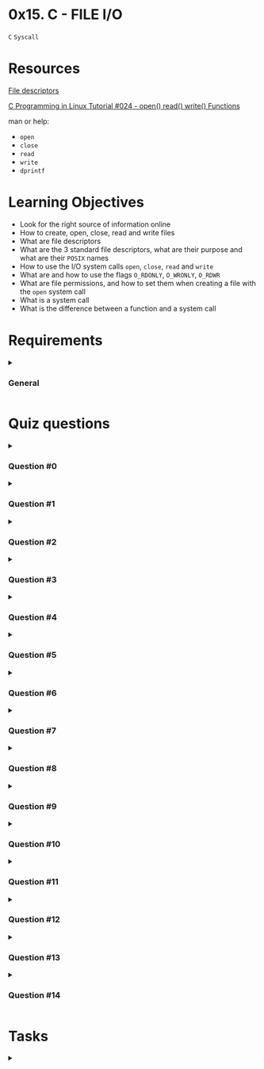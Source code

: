 # **0x15. C - FILE I/O**
`C`
`Syscall`

# Resources
[File descriptors]()

[C Programming in Linux Tutorial #024 - open() read() write() Functions]()

man or help:
- `open`
- `close`
- `read`
- `write`
- `dprintf`

# Learning Objectives
- Look for the right source of information online
- How to create, open, close, read and write files
- What are file descriptors
- What are the 3 standard file descriptors, what are their purpose and what are their `POSIX` names
- How to use the I/O system calls `open`, `close`, `read` and `write`
- What are and how to use the flags `O_RDONLY`, `O_WRONLY`, `O_RDWR`
- What are file permissions, and how to set them when creating a file with the `open` system call
- What is a system call
- What is the difference between a function and a system call

# Requirements
<details>
<summary>

### General
</summary>

- Allowed editors: `vi`, `vim`, `emacs`
- All your files will be compiled on Ubuntu 20.04 LTS using `gcc`, using the options `-Wall -Werror -Wextra -pedantic -std=gnu89`
- All your files should end with a new line
- A `README.md` file, at the root of the folder of the project is mandatory
- Your code should use the `Betty` style. It will be checked using [betty-style.pl](https://github.com/alx-tools/Betty/blob/master/betty-style.pl) and [betty-doc.pl](https://github.com/alx-tools/Betty/blob/master/betty-doc.pl)
- You are not allowed to use global variables
- No more than 5 functions per file
- The only C standard library functions allowed are `malloc`, `free` and `exit`. Any use of functions like `printf`, `puts`, `calloc`, `realloc` etc… is forbidden
- Allowed syscalls: `read`, `write`, `open`, `close`
- You are allowed to use [_putchar](https://github.com/alx-tools/_putchar.c/blob/master/_putchar.c)
- You don’t have to push `_putchar.c`, we will use our file. If you do it won’t be taken into account
- In the following examples, the `main.c` files are shown as examples. You can use them to test your functions, but you don’t have to push them to your repo (if you do we won’t take them into account). We will use our own `main.c` files at compilation. Our `main.c` files might be different from the one shown in the examples
- The prototypes of all your functions and the prototype of the function `_putchar` should be included in your header file called `main.h`
- Don’t forget to push your header file
- All your header files should be include guarded
- Tip: always prefer using symbolic constants (`POSIX`) vs numbers when it makes sense. For instance `read(STDIN_FILENO, ...` vs `read(0, ...`
</details>

# Quiz questions
<details>
<summary>

### Question #0
</summary>

What is the return value of the system call `open` if it fails?
- [ ] 98
- [x] -1
- [ ] 0
</details>

<details>
<summary>

### Question #1
</summary>

Most of the time, on a classic, modern Linux system, what will be the value of the first file descriptor you will get after opening a new file with `open` (if `open` succeeds of course):
- [ ] 1
- [ ] 6
- [x] 3
- [ ] 4
- [ ] 2
- [ ] 5
- [ ] 0
</details>

<details>
<summary>

### Question #2
</summary>

What is the correct combination of `oflag`s used to open a file with the mode write only, create it if it doesn’t exist and append new content at the end if it already exists?
- [x] `O_WRONLY | O_CREAT | O_APPEND`
- [ ] `O_RDWR | O_CREAT | O_APPEND`
- [ ] `O_WRONLY | O_CREAT | O_EXCL`
- [ ] `O_WRONLY`
</details>

<details>
<summary>

### Question #3
</summary>

What is the `unistd` symbolic constant for the Standard error?
- [x] STDERR_FILENO
- [ ] STDOUT_FILENO
- [ ] STDIN_FILENO
</details>

<details>
<summary>

### Question #4
</summary>

What is the `unistd` symbolic constant for the standard output?
- [ ] STDERR_FILENO
- [x] STDOUT_FILENO
- [ ] STDIN_FILENO
</details>

<details>
<summary>

### Question #5
</summary>

why? #AlwaysAskWhy
- [ ] Because this will be the first opened file descriptor and we start counting starting from `1`
- [ ] I don’t care I never ask why, just let me access the tasks!
- [ ] Because this will be the third opened file descriptor for my process
- [x] Because most of the time, I will already have `stdin` (value 0), `stdout` (value `1`) and `stderr` (value 2) opened when my program starts executing.
- [ ] Because this will be the second opened file descriptor for my process
- [ ] Because this will be the first opened file descriptor and in CS we start counting starting from `0`
</details>

<details>
<summary>

### Question #6
</summary>

What happens if you try to write “Best” to the standard input on Ubuntu 14.04 LTS?
- [ ] The text will be printed on the terminal but I can’t pipe it
- [x] The text will be printed on the terminal on the standard output
- [ ] Segmentation fault
- [ ] Nothing

> Tips:
    Just try it! :)
</details>

<details>
<summary>

### Question #7
</summary>


</details>

<details>
<summary>

### Question #8
</summary>


</details>

<details>
<summary>

### Question #9
</summary>


</details>

<details>
<summary>

### Question #10
</summary>


</details>

<details>
<summary>

### Question #11
</summary>


</details>

<details>
<summary>

### Question #12
</summary>


</details>

<details>
<summary>

### Question #13
</summary>


</details>

<details>
<summary>

### Question #14
</summary>


</details>

# Tasks
<details>
<summary>

### 
</summary>


</details>